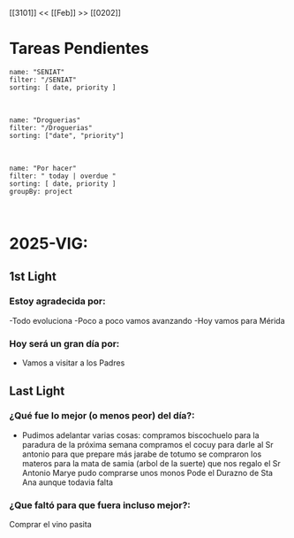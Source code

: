 [[3101]] << [[Feb]] >>  [[0202]]
# Tareas Pendientes

```todoist
name: "SENIAT"
filter: "/SENIAT"
sorting: [ date, priority ]
```

<br/>

```todoist
name: "Droguerias"
filter: "/Droguerias"
sorting: ["date", "priority"]
```

<br/>

```todoist
name: "Por hacer"
filter: " today | overdue "
sorting: [ date, priority ]
groupBy: project
```
<br/>

# 2025-VIG:
## 1st Light
### Estoy agradecida por:
-Todo evoluciona
-Poco a poco vamos avanzando
-Hoy vamos para Mérida

### Hoy será un gran día por:
- Vamos a visitar a los Padres
## Last Light
### ¿Qué fue lo mejor (o menos peor) del día?:
- Pudimos adelantar varias cosas: 
	compramos biscochuelo para la paradura de la próxima semana
	compramos el cocuy para darle al Sr antonio para que prepare más jarabe de totumo
	se compraron los materos para la mata de samia (arbol de la suerte) que nos regalo el Sr Antonio
	Marye pudo comprarse unos monos
	Pode el Durazno de Sta Ana aunque todavia falta

### ¿Que faltó para que fuera incluso mejor?:
Comprar el vino pasita
